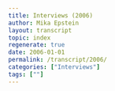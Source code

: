 ```yaml
---
title: Interviews (2006)
author: Mika Epstein
layout: transcript
topic: index
regenerate: true
date: 2006-01-01
permalink: /transcript/2006/
categories: ["Interviews"]
tags: [""]
---
```

